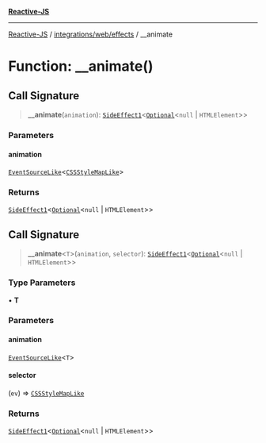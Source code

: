 [**Reactive-JS**](../../../../README.md)

***

[Reactive-JS](../../../../README.md) / [integrations/web/effects](../README.md) / \_\_animate

# Function: \_\_animate()

## Call Signature

> **\_\_animate**(`animation`): [`SideEffect1`](../../../../functions/type-aliases/SideEffect1.md)\<[`Optional`](../../../../functions/type-aliases/Optional.md)\<`null` \| `HTMLElement`\>\>

### Parameters

#### animation

[`EventSourceLike`](../../../../events/interfaces/EventSourceLike.md)\<[`CSSStyleMapLike`](../../interfaces/CSSStyleMapLike.md)\>

### Returns

[`SideEffect1`](../../../../functions/type-aliases/SideEffect1.md)\<[`Optional`](../../../../functions/type-aliases/Optional.md)\<`null` \| `HTMLElement`\>\>

## Call Signature

> **\_\_animate**\<`T`\>(`animation`, `selector`): [`SideEffect1`](../../../../functions/type-aliases/SideEffect1.md)\<[`Optional`](../../../../functions/type-aliases/Optional.md)\<`null` \| `HTMLElement`\>\>

### Type Parameters

• **T**

### Parameters

#### animation

[`EventSourceLike`](../../../../events/interfaces/EventSourceLike.md)\<`T`\>

#### selector

(`ev`) => [`CSSStyleMapLike`](../../interfaces/CSSStyleMapLike.md)

### Returns

[`SideEffect1`](../../../../functions/type-aliases/SideEffect1.md)\<[`Optional`](../../../../functions/type-aliases/Optional.md)\<`null` \| `HTMLElement`\>\>
